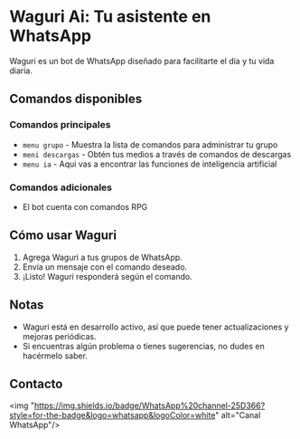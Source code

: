 # Waguri Ai: Tu asistente en WhatsApp

Waguri es un bot de WhatsApp diseñado para facilitarte el día y tu vida diaria.

## Comandos disponibles
### Comandos principales
* `menu grupo` - Muestra la lista de comandos para administrar tu grupo
* `meni descargas` - Obtén tus medios a través de comandos de descargas
* `menu ia` - Aqui vas a encontrar las funciones de inteligencia artificial 

### Comandos adicionales
* El bot cuenta con comandos RPG

## Cómo usar Waguri
1. Agrega Waguri a tus grupos de WhatsApp.
2. Envía un mensaje con el comando deseado.
3. ¡Listo! Waguri responderá según el comando.

## Notas
* Waguri está en desarrollo activo, así que puede tener actualizaciones y mejoras periódicas.
* Si encuentras algún problema o tienes sugerencias, no dudes en hacérmelo saber.

## Contacto
<img "https://img.shields.io/badge/WhatsApp%20channel-25D366?style=for-the-badge&logo=whatsapp&logoColor=white" alt="Canal WhatsApp"/>
  </a>
